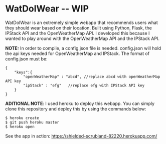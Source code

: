 # WatDoIWear -- WIP
WatDoIWear is an extremely simple webapp that recommends users what they should wear based on their location. 
Built using Python, Flask, the IPStack API and the OpenWeatherMap API. I developed this because I wanted to play around with the OpenWeatherMap API and the IPStack API.

**NOTE:** In order to compile, a config.json file is needed. config.json will hold the api keys needed for OpenWeatherMap and IPStack. The format of config.json must be: 
```
{
    "keys":{
        "openWeatherMap" : "abcd", //replace abcd with openWeatherMap API key
        "ipStack" : "efg"   //replace efg with IPStack API key
    }
}
```

**ADITIONAL NOTE**: I used heroku to deploy this webapp. You can simply clone this repository and deploy this by using the commands below:

```
$ heroku create
$ git push heroku master
$ heroku open
```

See the app in action: https://shielded-scrubland-82220.herokuapp.com/
